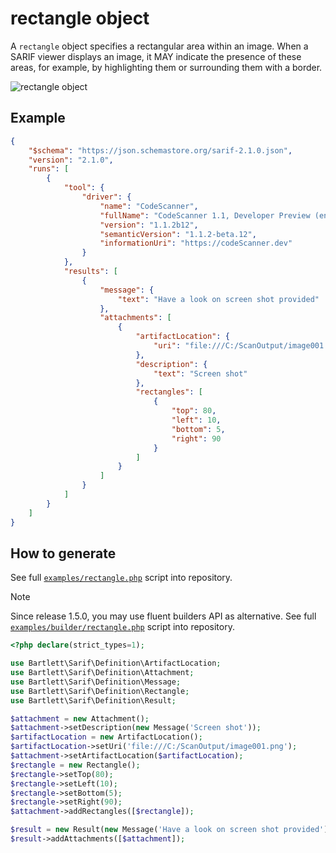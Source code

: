 <!-- markdownlint-disable MD013 -->
# rectangle object

A `rectangle` object specifies a rectangular area within an image.
When a SARIF viewer displays an image, it MAY indicate the presence of these areas,
for example, by highlighting them or surrounding them with a border.

![rectangle object](../assets/images/reference-rectangle.graphviz.svg)

## Example

```json
{
    "$schema": "https://json.schemastore.org/sarif-2.1.0.json",
    "version": "2.1.0",
    "runs": [
        {
            "tool": {
                "driver": {
                    "name": "CodeScanner",
                    "fullName": "CodeScanner 1.1, Developer Preview (en-US)",
                    "version": "1.1.2b12",
                    "semanticVersion": "1.1.2-beta.12",
                    "informationUri": "https://codeScanner.dev"
                }
            },
            "results": [
                {
                    "message": {
                        "text": "Have a look on screen shot provided"
                    },
                    "attachments": [
                        {
                            "artifactLocation": {
                                "uri": "file:///C:/ScanOutput/image001.png"
                            },
                            "description": {
                                "text": "Screen shot"
                            },
                            "rectangles": [
                                {
                                    "top": 80,
                                    "left": 10,
                                    "bottom": 5,
                                    "right": 90
                                }
                            ]
                        }
                    ]
                }
            ]
        }
    ]
}
```

## How to generate

See full [`examples/rectangle.php`][example-script] script into repository.

> [!NOTE]
> Since release 1.5.0, you may use fluent builders API as alternative.
> See full [`examples/builder/rectangle.php`][example-builder] script into repository.

[example-script]: https://github.com/llaville/sarif-php-sdk/blob/master/examples/rectangle.php
[example-builder]: https://github.com/llaville/sarif-php-sdk/blob/master/examples/builder/rectangle.php

```php
<?php declare(strict_types=1);

use Bartlett\Sarif\Definition\ArtifactLocation;
use Bartlett\Sarif\Definition\Attachment;
use Bartlett\Sarif\Definition\Message;
use Bartlett\Sarif\Definition\Rectangle;
use Bartlett\Sarif\Definition\Result;

$attachment = new Attachment();
$attachment->setDescription(new Message('Screen shot'));
$artifactLocation = new ArtifactLocation();
$artifactLocation->setUri('file:///C:/ScanOutput/image001.png');
$attachment->setArtifactLocation($artifactLocation);
$rectangle = new Rectangle();
$rectangle->setTop(80);
$rectangle->setLeft(10);
$rectangle->setBottom(5);
$rectangle->setRight(90);
$attachment->addRectangles([$rectangle]);

$result = new Result(new Message('Have a look on screen shot provided'));
$result->addAttachments([$attachment]);

```
